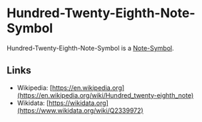 # Hundred-Twenty-Eighth-Note-Symbol

Hundred-Twenty-Eighth-Note-Symbol is a [Note-Symbol](90000054.md).

## Links

- Wikipedia: [https://en.wikipedia.org](https://en.wikipedia.org/wiki/Hundred_twenty-eighth_note)
- Wikidata: [https://wikidata.org](https://www.wikidata.org/wiki/Q2339972)
